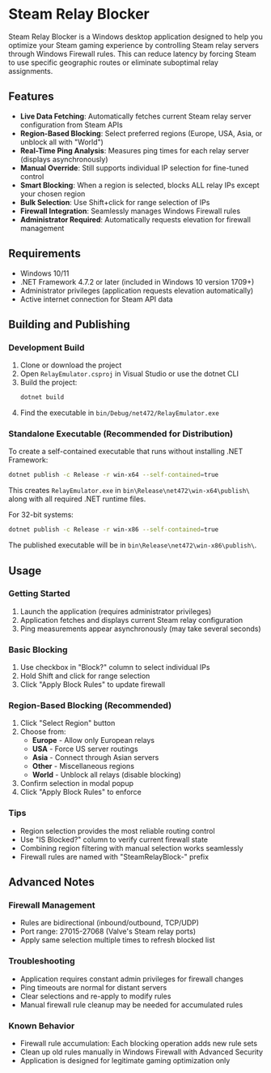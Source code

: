 # Steam Relay Blocker

Steam Relay Blocker is a Windows desktop application designed to help you optimize your Steam gaming experience by controlling Steam relay servers through Windows Firewall rules. This can reduce latency by forcing Steam to use specific geographic routes or eliminate suboptimal relay assignments.

## Features

- **Live Data Fetching**: Automatically fetches current Steam relay server configuration from Steam APIs
- **Region-Based Blocking**: Select preferred regions (Europe, USA, Asia, or unblock all with "World")
- **Real-Time Ping Analysis**: Measures ping times for each relay server (displays asynchronously)
- **Manual Override**: Still supports individual IP selection for fine-tuned control
- **Smart Blocking**: When a region is selected, blocks ALL relay IPs except your chosen region
- **Bulk Selection**: Use Shift+click for range selection of IPs
- **Firewall Integration**: Seamlessly manages Windows Firewall rules
- **Administrator Required**: Automatically requests elevation for firewall management

## Requirements

- Windows 10/11
- .NET Framework 4.7.2 or later (included in Windows 10 version 1709+)
- Administrator privileges (application requests elevation automatically)
- Active internet connection for Steam API data

## Building and Publishing

### Development Build
1. Clone or download the project
2. Open `RelayEmulator.csproj` in Visual Studio or use the dotnet CLI
3. Build the project:
   ```bash
   dotnet build
   ```
4. Find the executable in `bin/Debug/net472/RelayEmulator.exe`

### Standalone Executable (Recommended for Distribution)
To create a self-contained executable that runs without installing .NET Framework:

```bash
dotnet publish -c Release -r win-x64 --self-contained=true
```

This creates `RelayEmulator.exe` in `bin\Release\net472\win-x64\publish\` along with all required .NET runtime files.

For 32-bit systems:
```bash
dotnet publish -c Release -r win-x86 --self-contained=true
```

The published executable will be in `bin\Release\net472\win-x86\publish\`.

## Usage

### Getting Started
1. Launch the application (requires administrator privileges)
2. Application fetches and displays current Steam relay configuration
3. Ping measurements appear asynchronously (may take several seconds)

### Basic Blocking
1. Use checkbox in "Block?" column to select individual IPs
2. Hold Shift and click for range selection
3. Click "Apply Block Rules" to update firewall

### Region-Based Blocking (Recommended)
1. Click "Select Region" button
2. Choose from:
   - **Europe** - Allow only European relays
   - **USA** - Force US server routings
   - **Asia** - Connect through Asian servers
   - **Other** - Miscellaneous regions
   - **World** - Unblock all relays (disable blocking)
3. Confirm selection in modal popup
4. Click "Apply Block Rules" to enforce

### Tips
- Region selection provides the most reliable routing control
- Use "IS Blocked?" column to verify current firewall state
- Combining region filtering with manual selection works seamlessly
- Firewall rules are named with "SteamRelayBlock-" prefix

## Advanced Notes

### Firewall Management
- Rules are bidirectional (inbound/outbound, TCP/UDP)
- Port range: 27015-27068 (Valve's Steam relay ports)
- Apply same selection multiple times to refresh blocked list

### Troubleshooting
- Application requires constant admin privileges for firewall changes
- Ping timeouts are normal for distant servers
- Clear selections and re-apply to modify rules
- Manual firewall rule cleanup may be needed for accumulated rules

### Known Behavior
- Firewall rule accumulation: Each blocking operation adds new rule sets
- Clean up old rules manually in Windows Firewall with Advanced Security
- Application is designed for legitimate gaming optimization only
